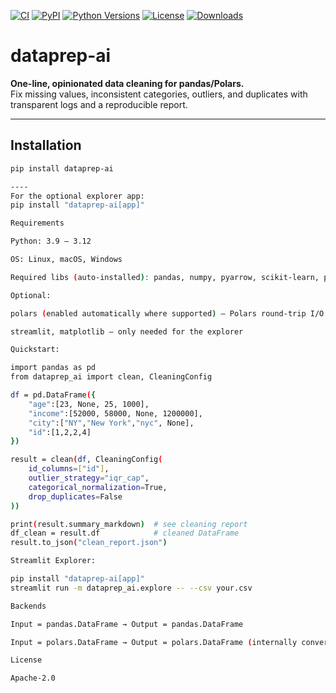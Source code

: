 [![CI](https://github.com/RohitRajdev/dataprep-ai/actions/workflows/ci.yml/badge.svg)](https://github.com/RohitRajdev/dataprep-ai/actions)
[![PyPI](https://img.shields.io/pypi/v/dataprep-ai)](https://pypi.org/project/dataprep-ai/)
[![Python Versions](https://img.shields.io/pypi/pyversions/dataprep-ai)](https://pypi.org/project/dataprep-ai/)
[![License](https://img.shields.io/pypi/l/dataprep-ai)](https://github.com/RohitRajdev/dataprep-ai/blob/main/LICENSE)
[![Downloads](https://static.pepy.tech/badge/dataprep-ai)](https://pepy.tech/project/dataprep-ai)






# dataprep-ai

**One-line, opinionated data cleaning for pandas/Polars.**  
Fix missing values, inconsistent categories, outliers, and duplicates with transparent logs and a reproducible report.

---

## Installation

```bash
pip install dataprep-ai

----
For the optional explorer app:
pip install "dataprep-ai[app]"

Requirements

Python: 3.9 – 3.12

OS: Linux, macOS, Windows

Required libs (auto-installed): pandas, numpy, pyarrow, scikit-learn, pydantic, rich

Optional:

polars (enabled automatically where supported) — Polars round-trip I/O

streamlit, matplotlib — only needed for the explorer

Quickstart:

import pandas as pd
from dataprep_ai import clean, CleaningConfig

df = pd.DataFrame({
    "age":[23, None, 25, 1000],
    "income":[52000, 58000, None, 1200000],
    "city":["NY","New York","nyc", None],
    "id":[1,2,2,4]
})

result = clean(df, CleaningConfig(
    id_columns=["id"],
    outlier_strategy="iqr_cap",
    categorical_normalization=True,
    drop_duplicates=False
))

print(result.summary_markdown)  # see cleaning report
df_clean = result.df            # cleaned DataFrame
result.to_json("clean_report.json")

Streamlit Explorer:

pip install "dataprep-ai[app]"
streamlit run -m dataprep_ai.explore -- --csv your.csv

Backends

Input = pandas.DataFrame → Output = pandas.DataFrame

Input = polars.DataFrame → Output = polars.DataFrame (internally converts via pandas in v0.1)

License

Apache-2.0


